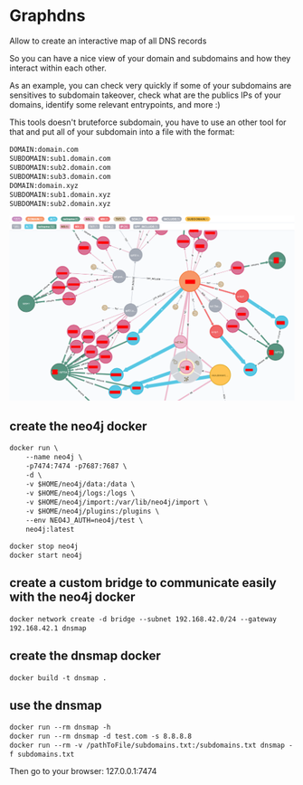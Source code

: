 # Graphdns

Allow to create an interactive map of all DNS records

So you can have a nice view of your domain and subdomains and how they interact within each other.

As an example, you can check very quickly if some of your subdomains are sensitives to subdomain takeover, check what are the publics IPs of your domains, identify some relevant entrypoints, and more :)

This tools doesn't bruteforce subdomain, you have to use an other tool for that and put all of your subdomain into a file with the format:
```
DOMAIN:domain.com
SUBDOMAIN:sub1.domain.com
SUBDOMAIN:sub2.domain.com
SUBDOMAIN:sub3.domain.com
DOMAIN:domain.xyz
SUBDOMAIN:sub1.domain.xyz
SUBDOMAIN:sub2.domain.xyz
```


![poc](poc.png)

## create the neo4j docker
```
docker run \                                          
    --name neo4j \
    -p7474:7474 -p7687:7687 \
    -d \
    -v $HOME/neo4j/data:/data \
    -v $HOME/neo4j/logs:/logs \
    -v $HOME/neo4j/import:/var/lib/neo4j/import \
    -v $HOME/neo4j/plugins:/plugins \
    --env NEO4J_AUTH=neo4j/test \
    neo4j:latest
```

```
docker stop neo4j
docker start neo4j
```

## create a custom bridge to communicate easily with the neo4j docker
```
docker network create -d bridge --subnet 192.168.42.0/24 --gateway 192.168.42.1 dnsmap
```

## create the dnsmap docker
```
docker build -t dnsmap .
```

## use the dnsmap
```
docker run --rm dnsmap -h
docker run --rm dnsmap -d test.com -s 8.8.8.8
docker run --rm -v /pathToFile/subdomains.txt:/subdomains.txt dnsmap -f subdomains.txt
```

Then go to your browser: 127.0.0.1:7474
